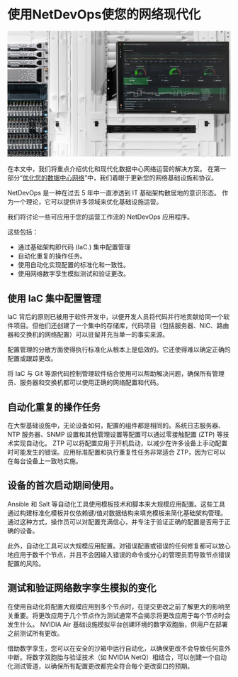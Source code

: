 # 使用NetDevOps使您的网络现代化

![](modernize-network-NetDevOps-1260x680-v3.jpg)

在本文中，我们将重点介绍优化和现代化数据中心网络运营的解决方案。 在第一部分“[优化您的数据中心网络](https://developer.nvidia.com/blog/optimizing-your-data-center-network/)”中，我们着眼于更新您的网络基础设施和协议。

NetDevOps 是一种在过去 5 年中一直渗透到 IT 基础架构散居地的意识形态。 作为一个理论，它可以提供许多领域来优化基础设施运营。

我们将讨论一些可应用于您的运营工作流的 NetDevOps 应用程序。

这些包括：

* 通过基础架构即代码 (IaC.) 集中配置管理
* 自动化重复的操作任务。
* 使用自动化实现配置的标准化和一致性。
* 使用网络数字孪生模拟测试和验证更改。

## 使用 IaC 集中配置管理
IaC 背后的原则已被用于软件开发中，以便开发人员将代码并行地贡献给同一个软件项目。但他们还创建了一个集中的存储库，代码项目（包括服务器、NIC、路由器和交换机的网络配置）可以驻留并充当单一的事实来源。

配置管理的分散方面使得执行标准化从根本上是低效的。它还使得难以确定正确的配置或跟踪更改。

将 IaC 与 Git 等源代码控制管理软件结合使用可以帮助解决问题，确保所有管理员、服务器和交换机都可以使用正确的网络配置和代码。

## 自动化重复的操作任务
在大型基础设施中，无论设备如何，配置的组件都是相同的。系统日志服务器、NTP 服务器、SNMP 设置和其他管理设置等配置可以通过零接触配置 (ZTP) 等技术实现自动化。 ZTP 可以将配置应用于开机启动，以减少在许多设备上手动配置时可能发生的错误。应用标准配置和执行重复性任务非常适合 ZTP，因为它可以在每台设备上一致地实施。

## 设备的首次启动期间使用。

Ansible 和 Salt 等自动化工具使用模板技术和脚本来大规模应用配置。这些工具通过构建标准化模板并仅依赖键/值对数据结构来填充模板来简化基础架构管理。通过这种方式，操作员可以对配置充满信心，并专注于验证正确的配置是否用于正确的设备。

此外，自动化工具可以大规模应用配置。对错误配置或错误的任何修复都可以放心地应用于数千个节点，并且不会因输入错误的命令或分心的管理员而导致节点错误配置的风险。

## 测试和验证网络数字孪生模拟的变化
在使用自动化将配置大规模应用到多个节点时，在提交更改之前了解更大的影响至关重要。将更改应用于几个节点作为测试通常不会揭示将更改应用于每个节点时会发生什么。 NVIDIA Air 基础设施模拟平台创建环境的数字双胞胎，供用户在部署之前测试所有更改。

借助数字孪生，您可以在安全的沙箱中运行自动化，以确保更改不会导致任何意外中断。将数字双胞胎与验证技术（如 NVIDIA NetQ）相结合，可以创建一个自动化测试管道，以确保所有配置更改都完全符合每个更改窗口的预期。






































